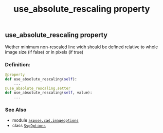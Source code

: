 ﻿---
title: use_absolute_rescaling property
second_title: Aspose.CAD for Python via .NET API References
description: 
type: docs
weight: 180
url: /python-net/aspose.cad.imageoptions/svgoptions/use_absolute_rescaling/
is_root: false
---

## use_absolute_rescaling property


Wether minimum non-rescaled line widh should be defined relative to whole image size (if false) or in pixels (if true)
### Definition:
```python
@property
def use_absolute_rescaling(self):
    ...
@use_absolute_rescaling.setter
def use_absolute_rescaling(self, value):
    ...
```

### See Also
* module [`aspose.cad.imageoptions`](../../)
* class [`SvgOptions`](/cad/python-net/aspose.cad.imageoptions/svgoptions)
